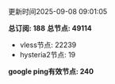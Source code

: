 更新时间2025-09-08 09:01:05

**总订阅: 188**
**总节点: 49114**
- vless节点: 22239
- hysteria2节点: 19

**google ping有效节点: 240**
